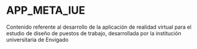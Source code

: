 # APP_META_IUE
Contenido referente al desarrollo de la aplicación de realidad virtual para el estudio de diseño de puestos de trabajo, desarrollada por la institución universitaria de Envigado
